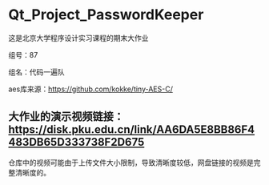 # Qt_Project_PasswordKeeper
这是北京大学程序设计实习课程的期末大作业

组号：87

组名：代码一遍队

aes库来源：https://github.com/kokke/tiny-AES-C/

## 大作业的演示视频链接：https://disk.pku.edu.cn/link/AA6DA5E8BB86F4483DB65D333738F2D675
仓库中的视频可能由于上传文件大小限制，导致清晰度较低，网盘链接的视频是完整清晰度的。
